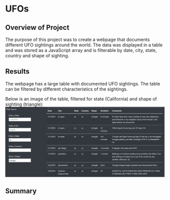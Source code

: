 # UFOs

## Overview of Project
The purpose of this project was to create a webpage that documents different UFO sightings around the world. The data was displayed in a table and was stored as a JavaScript array and is filterable by date, city, state, country and shape of sighting. 

## Results
The webpage has a large table with documented UFO sightings. The table can be filtered by different characteristics of the sightings. 

Below is an image of the table, filtered for state (California) and shape of sighting (triangle):
![ufotable](https://github.com/mayamtims/UFOs/blob/main/static/images/ufo_table.png)


## Summary
